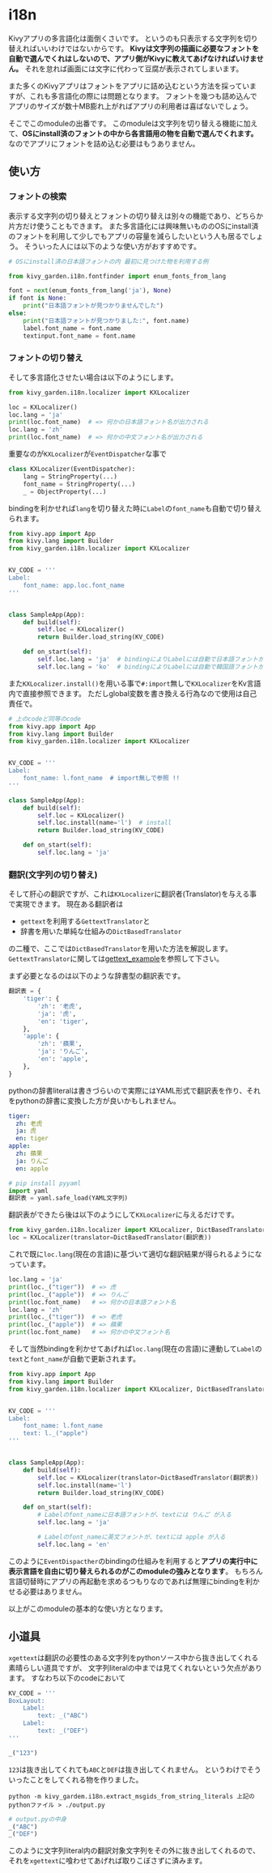 # i18n

Kivyアプリの多言語化は面倒くさいです。
というのも只表示する文字列を切り替えればいいわけではないからです。
**Kivyは文字列の描画に必要なフォントを自動で選んでくれはしないので、アプリ側がKivyに教えてあげなければいけません。**
それを怠れば画面には文字に代わって豆腐が表示されてしまいます。

また多くのKivyアプリはフォントをアプリに詰め込むという方法を採っていますが、これも多言語化の際には問題となります。
フォントを幾つも詰め込んでアプリのサイズが数十MB膨れ上がればアプリの利用者は喜ばないでしょう。

そこでこのmoduleの出番です。
このmoduleは文字列を切り替える機能に加えて、**OSにinstall済のフォントの中から各言語用の物を自動で選んでくれます。**
なのでアプリにフォントを詰め込む必要はもうありません。

## 使い方

### フォントの検索

表示する文字列の切り替えとフォントの切り替えは別々の機能であり、どちらか片方だけ使うこともできます。
また多言語化には興味無いもののOSにinstall済のフォントを利用して少しでもアプリの容量を減らしたいという人も居るでしょう。
そういった人には以下のような使い方がおすすめです。


```python
# OSにinstall済の日本語フォントの内 最初に見つけた物を利用する例

from kivy_garden.i18n.fontfinder import enum_fonts_from_lang

font = next(enum_fonts_from_lang('ja'), None)
if font is None:
    print("日本語フォントが見つかりませんでした")
else:
    print("日本語フォントが見つかりました:", font.name)
    label.font_name = font.name
    textinput.font_name = font.name
```

### フォントの切り替え

そして多言語化させたい場合は以下のようにします。

```python
from kivy_garden.i18n.localizer import KXLocalizer

loc = KXLocalizer()
loc.lang = 'ja'
print(loc.font_name)  # => 何かの日本語フォント名が出力される
loc.lang = 'zh'
print(loc.font_name)  # => 何かの中文フォント名が出力される
```

重要なのが`KXLocalizer`が`EventDispatcher`な事で

```python
class KXLocalizer(EventDispatcher):
    lang = StringProperty(...)
    font_name = StringProperty(...)
    _ = ObjectProperty(...)
```

bindingを利かせれば`lang`を切り替えた時に`Label`の`font_name`も自動で切り替えられます。

```python
from kivy.app import App
from kivy.lang import Builder
from kivy_garden.i18n.localizer import KXLocalizer


KV_CODE = '''
Label:
    font_name: app.loc.font_name
'''


class SampleApp(App):
    def build(self):
        self.loc = KXLocalizer()
        return Builder.load_string(KV_CODE)

    def on_start(self):
        self.loc.lang = 'ja'  # bindingによりLabelには自動で日本語フォントが適用される
        self.loc.lang = 'ko'  # bindingによりLabelには自動で韓国語フォントが適用される
```

また`KXLocalizer.install()`を用いる事で`#:import`無しで`KXLocalizer`をKv言語内で直接参照できます。
ただしglobal変数を書き換える行為なので使用は自己責任で。

```python
# 上のcodeど同等のcode
from kivy.app import App
from kivy.lang import Builder
from kivy_garden.i18n.localizer import KXLocalizer


KV_CODE = '''
Label:
    font_name: l.font_name  # import無しで参照 !!
'''

class SampleApp(App):
    def build(self):
        self.loc = KXLocalizer()
        self.loc.install(name='l')  # install
        return Builder.load_string(KV_CODE)

    def on_start(self):
        self.loc.lang = 'ja'
```

### 翻訳(文字列の切り替え)

そして肝心の翻訳ですが、これは`KXLocalizer`に翻訳者(Translator)を与える事で実現できます。
現在ある翻訳者は

- `gettext`を利用する`GettextTranslator`と
- 辞書を用いた単純な仕組みの`DictBasedTranslator`

の二種で、ここでは`DictBasedTranslator`を用いた方法を解説します。
`GettextTranslator`に関しては[gettext_example](https://github.com/gottadiveintopython/i18n/blob/main/examples/gettext_example.py)を参照して下さい。

まず必要となるのは以下のような辞書型の翻訳表です。

```python
翻訳表 = {
    'tiger': {
        'zh': '老虎',
        'ja': '虎',
        'en': 'tiger',
    },
    'apple': {
        'zh': '蘋果',
        'ja': 'りんご',
        'en': 'apple',
    },
}
```

pythonの辞書literalは書きづらいので実際にはYAML形式で翻訳表を作り、それをpythonの辞書に変換した方が良いかもしれません。

```yaml
tiger:
  zh: 老虎
  ja: 虎
  en: tiger
apple:
  zh: 蘋果
  ja: りんご
  en: apple
```

```python
# pip install pyyaml
import yaml
翻訳表 = yaml.safe_load(YAML文字列)
```

翻訳表ができたら後は以下のようにして`KXLocalizer`に与えるだけです。

```python
from kivy_garden.i18n.localizer import KXLocalizer, DictBasedTranslator
loc = KXLocalizer(translator=DictBasedTranslator(翻訳表))
```

これで既に`loc.lang`(現在の言語)に基づいて適切な翻訳結果が得られるようになっています。

```python
loc.lang = 'ja'
print(loc._("tiger"))  # => 虎
print(loc._("apple"))  # => りんご
print(loc.font_name)   # => 何かの日本語フォント名
loc.lang = 'zh'
print(loc._("tiger"))  # => 老虎
print(loc._("apple"))  # => 蘋果
print(loc.font_name)   # => 何かの中文フォント名
```

そして当然bindingを利かせてあげれば`loc.lang`(現在の言語)に連動して`Label`の`text`と`font_name`が自動で更新されます。

```python
from kivy.app import App
from kivy.lang import Builder
from kivy_garden.i18n.localizer import KXLocalizer, DictBasedTranslator


KV_CODE = '''
Label:
    font_name: l.font_name
    text: l._("apple")
'''


class SampleApp(App):
    def build(self):
        self.loc = KXLocalizer(translator=DictBasedTranslator(翻訳表))
        self.loc.install(name='l')
        return Builder.load_string(KV_CODE)

    def on_start(self):
        # Labelのfont_nameに日本語フォントが、textには りんご が入る
        self.loc.lang = 'ja'

        # Labelのfont_nameに英文フォントが、textには apple が入る
        self.loc.lang = 'en'
```

このように`EventDispacther`のbindingの仕組みを利用すると**アプリの実行中に表示言語を自由に切り替えられるのがこのmoduleの強みとなります**。
もちろん言語切替時にアプリの再起動を求めるつもりなのであれば無理にbindingを利かせる必要はありません。

以上がこのmoduleの基本的な使い方となります。

## 小道具

`xgettext`は翻訳の必要性のある文字列をpythonソース中から抜き出してくれる素晴らしい道具ですが、
文字列literalの中までは見てくれないという欠点があります。
すなわち以下のcodeにおいて

```python
KV_CODE = '''
BoxLayout:
    Label:
        text: _("ABC")
    Label:
        text: _("DEF")
'''

_("123")
```

`123`は抜き出してくれても`ABC`と`DEF`は抜き出してくれません。
というわけでそういったことをしてくれる物を作りました。

```
python -m kivy_gardem.i18n.extract_msgids_from_string_literals 上記のpythonファイル > ./output.py
```

```python
# output.pyの中身
_("ABC")
_("DEF")
```

このように文字列literal内の翻訳対象文字列をその外に抜き出してくれるので、
それを`xgettext`に喰わせてあげれば取りこぼさずに済みます。
